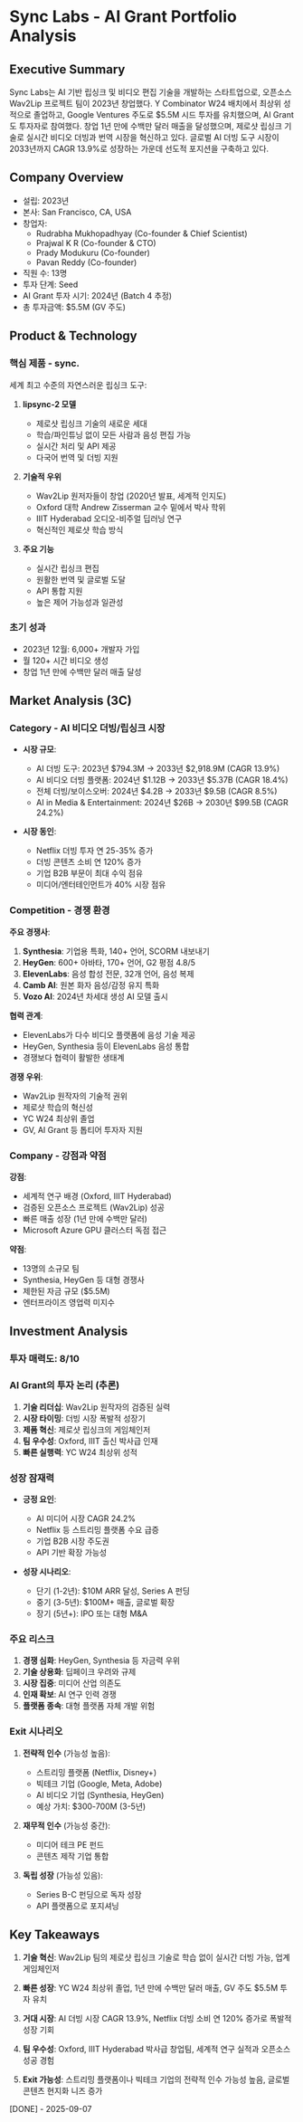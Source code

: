 # Sync Labs - AI Grant Portfolio Analysis

## Executive Summary
Sync Labs는 AI 기반 립싱크 및 비디오 편집 기술을 개발하는 스타트업으로, 오픈소스 Wav2Lip 프로젝트 팀이 2023년 창업했다. Y Combinator W24 배치에서 최상위 성적으로 졸업하고, Google Ventures 주도로 $5.5M 시드 투자를 유치했으며, AI Grant도 투자자로 참여했다. 창업 1년 만에 수백만 달러 매출을 달성했으며, 제로샷 립싱크 기술로 실시간 비디오 더빙과 번역 시장을 혁신하고 있다. 글로벌 AI 더빙 도구 시장이 2033년까지 CAGR 13.9%로 성장하는 가운데 선도적 포지션을 구축하고 있다.

## Company Overview
- 설립: 2023년
- 본사: San Francisco, CA, USA
- 창업자:
  - Rudrabha Mukhopadhyay (Co-founder & Chief Scientist)
  - Prajwal K R (Co-founder & CTO)
  - Prady Modukuru (Co-founder)
  - Pavan Reddy (Co-founder)
- 직원 수: 13명
- 투자 단계: Seed
- AI Grant 투자 시기: 2024년 (Batch 4 추정)
- 총 투자금액: $5.5M (GV 주도)

## Product & Technology

### 핵심 제품 - sync.
세계 최고 수준의 자연스러운 립싱크 도구:

1. **lipsync-2 모델**
   - 제로샷 립싱크 기술의 새로운 세대
   - 학습/파인튜닝 없이 모든 사람과 음성 편집 가능
   - 실시간 처리 및 API 제공
   - 다국어 번역 및 더빙 지원

2. **기술적 우위**
   - Wav2Lip 원저자들이 창업 (2020년 발표, 세계적 인지도)
   - Oxford 대학 Andrew Zisserman 교수 밑에서 박사 학위
   - IIIT Hyderabad 오디오-비주얼 딥러닝 연구
   - 혁신적인 제로샷 학습 방식

3. **주요 기능**
   - 실시간 립싱크 편집
   - 원활한 번역 및 글로벌 도달
   - API 통합 지원
   - 높은 제어 가능성과 일관성

### 초기 성과
- 2023년 12월: 6,000+ 개발자 가입
- 월 120+ 시간 비디오 생성
- 창업 1년 만에 수백만 달러 매출 달성

## Market Analysis (3C)

### Category - AI 비디오 더빙/립싱크 시장
- **시장 규모**:
  - AI 더빙 도구: 2023년 $794.3M → 2033년 $2,918.9M (CAGR 13.9%)
  - AI 비디오 더빙 플랫폼: 2024년 $1.12B → 2033년 $5.37B (CAGR 18.4%)
  - 전체 더빙/보이스오버: 2024년 $4.2B → 2033년 $9.5B (CAGR 8.5%)
  - AI in Media & Entertainment: 2024년 $26B → 2030년 $99.5B (CAGR 24.2%)

- **시장 동인**:
  - Netflix 더빙 투자 연 25-35% 증가
  - 더빙 콘텐츠 소비 연 120% 증가
  - 기업 B2B 부문이 최대 수익 점유
  - 미디어/엔터테인먼트가 40% 시장 점유

### Competition - 경쟁 환경
**주요 경쟁사**:
1. **Synthesia**: 기업용 특화, 140+ 언어, SCORM 내보내기
2. **HeyGen**: 600+ 아바타, 170+ 언어, G2 평점 4.8/5
3. **ElevenLabs**: 음성 합성 전문, 32개 언어, 음성 복제
4. **Camb AI**: 원본 화자 음성/감정 유지 특화
5. **Vozo AI**: 2024년 차세대 생성 AI 모델 출시

**협력 관계**:
- ElevenLabs가 다수 비디오 플랫폼에 음성 기술 제공
- HeyGen, Synthesia 등이 ElevenLabs 음성 통합
- 경쟁보다 협력이 활발한 생태계

**경쟁 우위**:
- Wav2Lip 원작자의 기술적 권위
- 제로샷 학습의 혁신성
- YC W24 최상위 졸업
- GV, AI Grant 등 톱티어 투자자 지원

### Company - 강점과 약점
**강점**:
- 세계적 연구 배경 (Oxford, IIIT Hyderabad)
- 검증된 오픈소스 프로젝트 (Wav2Lip) 성공
- 빠른 매출 성장 (1년 만에 수백만 달러)
- Microsoft Azure GPU 클러스터 독점 접근

**약점**:
- 13명의 소규모 팀
- Synthesia, HeyGen 등 대형 경쟁사
- 제한된 자금 규모 ($5.5M)
- 엔터프라이즈 영업력 미지수

## Investment Analysis

### 투자 매력도: 8/10

### AI Grant의 투자 논리 (추론)
1. **기술 리더십**: Wav2Lip 원작자의 검증된 실력
2. **시장 타이밍**: 더빙 시장 폭발적 성장기
3. **제품 혁신**: 제로샷 립싱크의 게임체인저
4. **팀 우수성**: Oxford, IIIT 출신 박사급 인재
5. **빠른 실행력**: YC W24 최상위 성적

### 성장 잠재력
- **긍정 요인**:
  - AI 미디어 시장 CAGR 24.2%
  - Netflix 등 스트리밍 플랫폼 수요 급증
  - 기업 B2B 시장 주도권
  - API 기반 확장 가능성

- **성장 시나리오**:
  - 단기 (1-2년): $10M ARR 달성, Series A 펀딩
  - 중기 (3-5년): $100M+ 매출, 글로벌 확장
  - 장기 (5년+): IPO 또는 대형 M&A

### 주요 리스크
1. **경쟁 심화**: HeyGen, Synthesia 등 자금력 우위
2. **기술 상용화**: 딥페이크 우려와 규제
3. **시장 집중**: 미디어 산업 의존도
4. **인재 확보**: AI 연구 인력 경쟁
5. **플랫폼 종속**: 대형 플랫폼 자체 개발 위험

### Exit 시나리오
1. **전략적 인수** (가능성 높음):
   - 스트리밍 플랫폼 (Netflix, Disney+)
   - 빅테크 기업 (Google, Meta, Adobe)
   - AI 비디오 기업 (Synthesia, HeyGen)
   - 예상 가치: $300-700M (3-5년)

2. **재무적 인수** (가능성 중간):
   - 미디어 테크 PE 펀드
   - 콘텐츠 제작 기업 통합

3. **독립 성장** (가능성 있음):
   - Series B-C 펀딩으로 독자 성장
   - API 플랫폼으로 포지셔닝

## Key Takeaways

1. **기술 혁신**: Wav2Lip 팀의 제로샷 립싱크 기술로 학습 없이 실시간 더빙 가능, 업계 게임체인저

2. **빠른 성장**: YC W24 최상위 졸업, 1년 만에 수백만 달러 매출, GV 주도 $5.5M 투자 유치

3. **거대 시장**: AI 더빙 시장 CAGR 13.9%, Netflix 더빙 소비 연 120% 증가로 폭발적 성장 기회

4. **팀 우수성**: Oxford, IIIT Hyderabad 박사급 창업팀, 세계적 연구 실적과 오픈소스 성공 경험

5. **Exit 가능성**: 스트리밍 플랫폼이나 빅테크 기업의 전략적 인수 가능성 높음, 글로벌 콘텐츠 현지화 니즈 증가

[DONE] - 2025-09-07